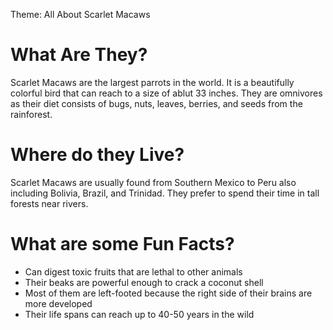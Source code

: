 Theme: All About Scarlet Macaws
<!DOCTYPE html>
<html>
  <body>
    <h1>What Are They?</h1>
      <p>Scarlet Macaws are the largest parrots in the world. It is a beautifully colorful bird that can reach to a size of ablut 33 inches. They are omnivores as their diet consists of bugs, nuts, leaves, berries, and seeds from the rainforest. </p>
    <h1>Where do they Live?</h1>
      <p>Scarlet Macaws are usually found from Southern Mexico to Peru also including Bolivia, Brazil, and Trinidad. They prefer to spend their time in tall forests near rivers.</p>
    <h1>What are some Fun Facts?</h1>
      <ul>
        <li>Can digest toxic fruits that are lethal to other animals</li>
        <li>Their beaks are powerful enough to crack a coconut shell</li>
        <li>Most of them are left-footed because the right side of their brains are more developed</li>
        <li>Their life spans can reach up to 40-50 years in the wild</li>
 </body>
</html>
